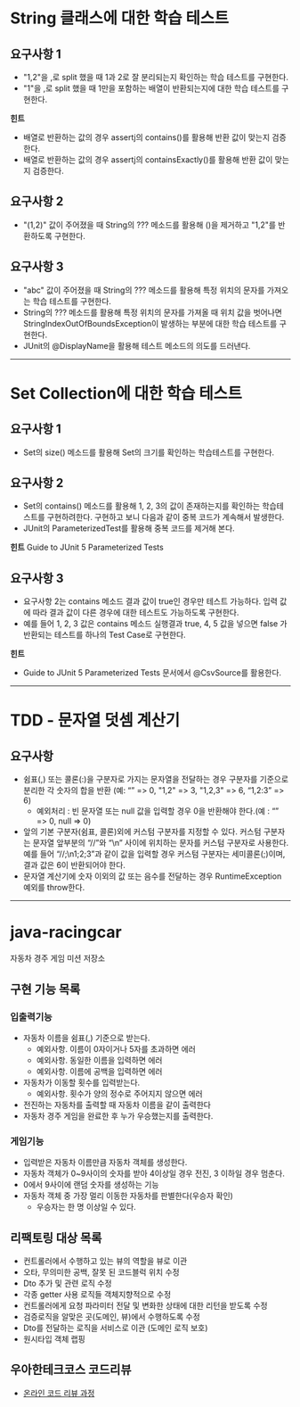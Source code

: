 # String 클래스에 대한 학습 테스트

## 요구사항 1
- "1,2"을 ,로 split 했을 때 1과 2로 잘 분리되는지 확인하는 학습 테스트를 구현한다.
- "1"을 ,로 split 했을 때 1만을 포함하는 배열이 반환되는지에 대한 학습 테스트를 구현한다.

**힌트**
- 배열로 반환하는 값의 경우 assertj의 contains()를 활용해 반환 값이 맞는지 검증한다.
- 배열로 반환하는 값의 경우 assertj의 containsExactly()를 활용해 반환 값이 맞는지 검증한다.
## 요구사항 2
- "(1,2)" 값이 주어졌을 때 String의 ??? 메소드를 활용해 ()을 제거하고 "1,2"를 반환하도록 구현한다.
## 요구사항 3
- "abc" 값이 주어졌을 때 String의 ??? 메소드를 활용해 특정 위치의 문자를 가져오는 학습 테스트를 구현한다.
- String의 ??? 메소드를 활용해 특정 위치의 문자를 가져올 때 위치 값을 벗어나면 StringIndexOutOfBoundsException이 발생하는 부분에 대한 학습 테스트를 구현한다.
- JUnit의 @DisplayName을 활용해 테스트 메소드의 의도를 드러낸다.

---

# Set Collection에 대한 학습 테스트

## 요구사항 1
- Set의 size() 메소드를 활용해 Set의 크기를 확인하는 학습테스트를 구현한다.

## 요구사항 2
- Set의 contains() 메소드를 활용해 1, 2, 3의 값이 존재하는지를 확인하는 학습테스트를 구현하려한다.
  구현하고 보니 다음과 같이 중복 코드가 계속해서 발생한다.
- JUnit의 ParameterizedTest를 활용해 중복 코드를 제거해 본다.

**힌트**
Guide to JUnit 5 Parameterized Tests

## 요구사항 3
- 요구사항 2는 contains 메소드 결과 값이 true인 경우만 테스트 가능하다. 입력 값에 따라 결과 값이 다른 경우에 대한 테스트도 가능하도록 구현한다.
- 예를 들어 1, 2, 3 값은 contains 메소드 실행결과 true, 4, 5 값을 넣으면 false 가 반환되는 테스트를 하나의 Test Case로 구현한다.

**힌트**
- Guide to JUnit 5 Parameterized Tests 문서에서 @CsvSource를 활용한다.

---

#  TDD - 문자열 덧셈 계산기

## 요구사항
- 쉼표(,) 또는 콜론(:)을 구분자로 가지는 문자열을 전달하는 경우 구분자를 기준으로 분리한 각 숫자의 합을 반환 (예: “” => 0, "1,2" => 3, "1,2,3" => 6, “1,2:3” => 6)
    - 예외처리 : 빈 문자열 또는 null 값을 입력할 경우 0을 반환해야 한다.(예 : “” => 0, null => 0)
- 앞의 기본 구분자(쉼표, 콜론)외에 커스텀 구분자를 지정할 수 있다.
  커스텀 구분자는 문자열 앞부분의 “//”와 “\n” 사이에 위치하는 문자를 커스텀 구분자로 사용한다.
  예를 들어 “//;\n1;2;3”과 같이 값을 입력할 경우 커스텀 구분자는 세미콜론(;)이며, 결과 값은 6이 반환되어야 한다.
- 문자열 계산기에 숫자 이외의 값 또는 음수를 전달하는 경우 RuntimeException 예외를 throw한다.

---
# java-racingcar
자동차 경주 게임 미션 저장소

## 구현 기능 목록
### 입출력기능
- 자동차 이름을 쉼표(,) 기준으로 받는다.
    - 예외사항. 이름이 0자이거나 5자를 초과하면 에러
    - 예외사항. 동일한 이름을 입력하면 에러
    - 예외사항. 이름에 공백을 입력하면 에러
- 자동차가 이동할 횟수를 입력받는다.
    - 예외사항. 횟수가 양의 정수로 주어지지 않으면 에러
- 전진하는 자동차를 출력할 때 자동차 이름을 같이 출력한다
- 자동차 경주 게임을 완료한 후 누가 우승했는지를 출력한다.

### 게임기능
- 입력받은 자동차 이름만큼 자동차 객체를 생성한다.
- 자동차 객체가 0~9사이의 숫자를 받아 4이상일 경우 전진, 3 이하일 경우 멈춘다.
- 0에서 9사이에 랜덤 숫자를 생성하는 기능
- 자동차 객체 중 가장 멀리 이동한 자동차를 판별한다(우승자 확인)
    - 우승자는 한 명 이상일 수 있다.

## 리팩토링 대상 목록
- 컨트롤러에서 수행하고 있는 뷰의 역할을 뷰로 이관
- 오타, 무의미한 공백, 잘못 된 코드블럭 위치 수정
- Dto 추가 및 관련 로직 수정
- 각종 getter 사용 로직들 객체지향적으로 수정
- 컨트롤러에게 요청 파라미터 전달 및 변화한 상태에 대한 리턴을 받도록 수정
- 검증로직을 알맞은 곳(도메인, 뷰)에서 수행하도록 수정
- Dto를 전달하는 로직을 서비스로 이관 (도메인 로직 보호)  
- 원시타입 객체 랩핑

## 우아한테크코스 코드리뷰
* [온라인 코드 리뷰 과정](https://github.com/woowacourse/woowacourse-docs/blob/master/maincourse/README.md)